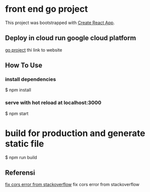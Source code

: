 # front end go project

This project was bootstrapped with [Create React App](https://github.com/facebook/create-react-app).

## Deploy in cloud run google cloud platform

[go project](https://frontend-rupnuawd4a-et.a.run.app) thi link to website

## How To Use

### install dependencies

$ npm install

### serve with hot reload at localhost:3000

$ npm start

# build for production and generate static file

$ npm run build

## Referensi

[fix cors error from stackoverflow](https://stackoverflow.com/questions/46640024/how-do-i-post-form-data-with-fetch-api) fix cors error from stackoverflow
